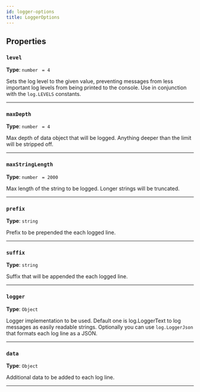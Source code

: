 ```yaml
---
id: logger-options
title: LoggerOptions
---
```


<a name="loggeroptions"></a>

## Properties

### `level`

**Type**: `number` <code> = 4</code>

Sets the log level to the given value, preventing messages from less important log levels from being printed to the console. Use in conjunction with
the `log.LEVELS` constants.

---

### `maxDepth`

**Type**: `number` <code> = 4</code>

Max depth of data object that will be logged. Anything deeper than the limit will be stripped off.

---

### `maxStringLength`

**Type**: `number` <code> = 2000</code>

Max length of the string to be logged. Longer strings will be truncated.

---

### `prefix`

**Type**: `string`

Prefix to be prepended the each logged line.

---

### `suffix`

**Type**: `string`

Suffix that will be appended the each logged line.

---

### `logger`

**Type**: `Object`

Logger implementation to be used. Default one is log.LoggerText to log messages as easily readable strings. Optionally you can use `log.LoggerJson`
that formats each log line as a JSON.

---

### `data`

**Type**: `Object`

Additional data to be added to each log line.

---
